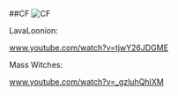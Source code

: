 ##CF
![CF](http://www.gadihh.com/uploads/4/6/9/1/46913929/1432392217.png)

LavaLoonion:

www.youtube.com/watch?v=tjwY26JDGME

Mass Witches:

www.youtube.com/watch?v=_gzluhQhIXM
